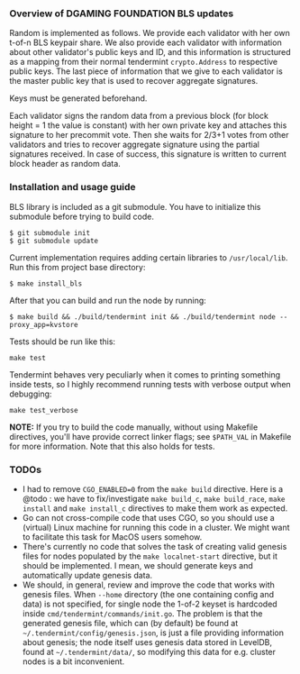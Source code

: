 ### Overview of DGAMING FOUNDATION BLS updates

Random is implemented as follows. We provide each validator with her own t-of-n BLS keypair share. We also provide each validator with information about other validator's public keys and ID, and this information is structured as a mapping from their normal tendermint `crypto.Address` to respective public keys. The last piece of information that we give to each validator is the master public key that is used to recover aggregate signatures.

Keys must be generated beforehand.

Each validator signs the random data from a previous block (for block height = 1 the value is constant) with her own private key and attaches this signature to her precommit vote. Then she waits for 2/3+1 votes from other validators and tries to recover aggregate signature using the partial signatures received. In case of success, this signature is written to current block header as random data.

### Installation and usage guide

BLS library is included as a git submodule. You have to initialize this submodule before trying to build code.

```
$ git submodule init
$ git submodule update
```

Current implementation requires adding certain libraries to `/usr/local/lib`. Run this from project base directory:

```
$ make install_bls
```

After that you can build and run the node by running:

```
$ make build && ./build/tendermint init && ./build/tendermint node --proxy_app=kvstore
```

Tests should be run like this:

```
make test
```

Tendermint behaves very peculiarly when it comes to printing something inside tests, so I highly recommend running tests with verbose output when debugging:

```
make test_verbose
```

**NOTE:** If you try to build the code manually, without using Makefile directives, you'll have provide correct linker flags; see `$PATH_VAL` in Makefile for more information. Note that this also holds for tests.

### TODOs
 
* I had to remove `CGO_ENABLED=0` from the `make build` directive. Here is a @todo : we have to fix/investigate `make build_c`, `make build_race`, `make install` and `make install_c` directives to make them work as expected.   
* Go can not cross-compile code that uses CGO, so you should use a (virtual) Linux machine for running this code in a cluster. We might want to facilitate this task for MacOS users somehow.
* There's currently no code that solves the task of creating valid genesis files for nodes populated by the `make localnet-start` directive, but it should be implemented. I mean, we should generate keys and automatically update genesis data.
* We should, in general, review and improve the code that works with genesis files. When `--home` directory (the one containing config and data) is not specified, for single node the 1-of-2 keyset is hardcoded inside `cmd/tendermint/commands/init.go`. The problem is that the generated genesis file, which can (by default) be found at `~/.tendermint/config/genesis.json`, is just a file providing information about genesis; the node itself uses genesis data stored in LevelDB, found at `~/.tendermint/data/`, so modifying this data for e.g. cluster nodes is a bit inconvenient.
